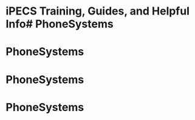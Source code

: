 # iPECS Training, Guides, and Helpful Info# PhoneSystems
# PhoneSystems
# PhoneSystems
# PhoneSystems
